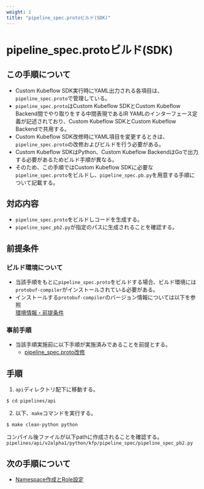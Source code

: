 ```yaml
---
weight: 1
title: "pipeline_spec.protoビルド(SDK)"
---
```

# pipeline_spec.protoビルド(SDK)
## この手順について
* Custom Kubeflow SDK実行時にYAML出力される各項目は、`pipeline_spec.proto`で管理している。
* `pipeline_spec.proto`はCustom Kubeflow SDKとCustom Kubeflow Backend間でやり取りをする中間表現であるIR YAMLのインターフェース定義が記述されており、Custom Kubeflow SDKとCustom Kubeflow Backendで共用する。
* Custom Kubeflow SDK改修時にYAML項目を変更するときは、`pipeline_spec.proto`の改修およびビルドを行う必要がある。
* Custom Kubeflow SDKはPython、Custom Kubeflow BackendはGoで出力する必要があるためビルド手順が異なる。
* そのため、この手順ではCustom Kubeflow SDKに必要な`pipeline_spec.proto`をビルドし、`pipeline_spec.pb.py`を用意する手順について記載する。

## 対応内容
* `pipeline_spec.proto`をビルドしコードを生成する。
* `pipeline_spec_pb2.py`が指定のパスに生成されることを確認する。

## 前提条件
### ビルド環境について
* 当該手順をもとに`pipeline_spec.proto`をビルドする場合、ビルド環境には`protobuf-compiler`がインストールされている必要がある。
* インストールする`protobuf-compiler`のバージョン情報については以下を参照   
[環境情報・前提条件](../../../environment-information-and-prerequisites)

### 事前手順
* 当該手順実施前に以下手順が実施済みであることを前提とする。
    * [pipeline_spec.proto改修](../../apfw-backend-related-build-procedure/build-apfw-backend)

## 手順
1. `api`ディレクトリ配下に移動する。
```
$ cd pipelines/api
```

2. 以下、`make`コマンドを実行する。
```
$ make clean-python python
```

コンパイル後ファイルが以下pathに作成されることを確認する。
`pipelines/api/v2alpha1/python/kfp/pipeline_spec/pipeline_spec_pb2.py`

## 次の手順について
* [Namespace作成とRole設定](../../../deployment-procedure/configuration-on-dci-controller-node/create-namespace-and-set-role)
